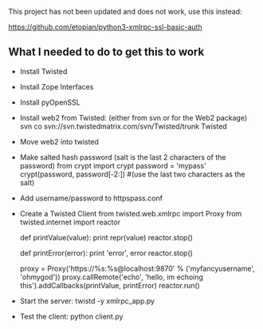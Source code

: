 This project has not been updated and does not work, use this instead:

https://github.com/etopian/python3-xmlrpc-ssl-basic-auth


What I needed to do to get this to work
---------------------------------------

* Install Twisted
* Install Zope Interfaces
* Install pyOpenSSL
* Install web2 from Twisted: (either from svn or for the Web2 package)
	svn co svn://svn.twistedmatrix.com/svn/Twisted/trunk Twisted
* Move web2 into twisted
* Make salted hash password (salt is the last 2 characters of the password)
	 from crypt import crypt
	 password = 'mypass'
	 crypt(password, password[-2:]) #(use the last two characters as the salt)
* Add username/password to httpspass.conf
* Create a Twisted Client
    from twisted.web.xmlrpc import Proxy
    from twisted.internet import reactor

    def printValue(value):
        print repr(value)
        reactor.stop()

    def printError(error):
        print 'error', error
        reactor.stop()

    proxy = Proxy('https://%s:%s@localhost:9870' % ('myfancyusername', 'ohmygod'))
    proxy.callRemote('echo', 'hello, im echoing this').addCallbacks(printValue, printError)
    reactor.run()
* Start the server:
	twistd -y xmlrpc_app.py
* Test the client:
	python client.py
